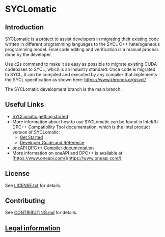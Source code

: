 
# SYCLomatic

## Introduction

SYCLomatic is a project to assist developers in migrating their existing code written in different programming languages to the SYCL C++ heterogeneous programming model. Final code editing and verification is a manual process done by the developer.

Use c2s command to make it as easy as possible to migrate existing CUDA codebases to SYCL, which is an industry standard. Once code is migrated to SYCL, it can be compiled and executed by any compiler that implements the SYCL specification as shown here:  https://www.khronos.org/sycl/

The SYCLomatic development branch is the main branch.

## Useful Links
* [SYCLomatic getting started](GetStartedGuide_SYCLomatic.md)
* More information about how to use SYCLomatic can be found in Intel(R) DPC++ Compatibility Tool documentation, which is the Intel product version of SYCLomatic:
    * [Get Started](https://software.intel.com/content/www/us/en/develop/documentation/get-started-with-intel-dpcpp-compatibility-tool/top.html)
    * [Developer Guide and Reference](https://software.intel.com/content/www/us/en/develop/documentation/intel-dpcpp-compatibility-tool-user-guide/top.html)
* [oneAPI DPC++ Compiler documentation](https://intel.github.io/llvm-docs/)
* More information on oneAPI and DPC++ is available at [https://www.oneapi.com/](https://www.oneapi.com/)

## License

See [LICENSE.txt](clang/lib/C2S/LICENSE.TXT) for details.

## Contributing

See [CONTRIBUTING.md](CONTRIBUTING_SYCLomatic.md) for details.

## [Legal information](legal_information.md)

